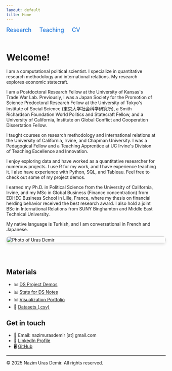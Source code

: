 ```yaml
---
layout: default
title: Home
---
```


<!-- Top navigation links, now left-aligned -->
<div style="text-align: left; font-size: 18px; margin-bottom: 20px;">
  <a href="/research" style="margin-right: 20px; text-decoration: none; color: #0366d6;">Research</a>
  <a href="/teaching" style="margin-right: 20px; text-decoration: none; color: #0366d6;">Teaching</a>
  <a href="/assets/docs/Demir_CV_2025.pdf" target="_blank" style="text-decoration: none; color: #0366d6;">CV</a>
</div>

<!-- Main content: text on left, full-height photo on right -->
<div style="display: flex; align-items: stretch; flex-wrap: wrap;">

<div style="flex: 2; min-width: 300px; padding-right: 30px;">

<h1>Welcome!</h1>

<p>I am a computational political scientist. I specialize in quantitative research methodology and international relations. My research explores economic statecraft.</p>

<p>I am a Postdoctoral Research Fellow at the University of Kansas's Trade War Lab. Previously, I was a Japan Society for the Promotion of Science Predoctoral Research Fellow at the University of Tokyo's Institute of Social Science (東京大学社会科学研究所), a Smith Richardson Foundation World Politics and Statecraft Fellow, and a University of California, Institute on Global Conflict and Cooperation Dissertation Fellow.</p>

<p>I taught courses on research methodology and international relations at the University of California, Irvine, and Chapman University. I was a Pedagogical Fellow and a Teaching Apprentice at UC Irvine's Division of Teaching Excellence and Innovation.</p>

<p>I enjoy exploring data and have worked as a quantitative researcher for numerous projects. I use R for my work, and I have experience teaching it. I also have experience with Python, SQL, and Tableau. Feel free to check out some of my project demos.</p>

<p>I earned my Ph.D. in Political Science from the University of California, Irvine, and my MSc in Global Business (Finance concentration) from EDHEC Business School in Lille, France, where my thesis on financial herding behavior received the best research award. I also hold a joint BSc in International Relations from SUNY Binghamton and Middle East Technical University.</p>

<p>My native language is Turkish, and I am conversational in French and Japanese.</p>

</div>

<div style="flex: 1; min-width: 300px;">
  <img src="/assets/images/git_photo.jpg" alt="Photo of Uras Demir" style="width: 100%; height: auto; object-fit: cover; border-radius: 8px; box-shadow: 0px 4px 8px rgba(0,0,0,0.1);">
</div>

</div>

<br><br>

## Materials
- 📊 [DS Project Demos](/assets/plots/plot.html)
- 📊 [Stats for DS Notes](/assets/docs/Demir_Stats_for_DS.pdf)
- 📊 [Visualization Portfolio](/assets/plots/plot.html)
- 📂 [Datasets (.csv)](/assets/data/data.csv)

## Get in touch

- 📧 Email: nazimurasdemir [at] gmail.com
- 💼 [LinkedIn Profile](https://www.linkedin.com/in/nazimurasdemir)
- 🖥️ [GitHub](https://github.com/urasdemir)

---

© 2025 Nazim Uras Demir. All rights reserved.

